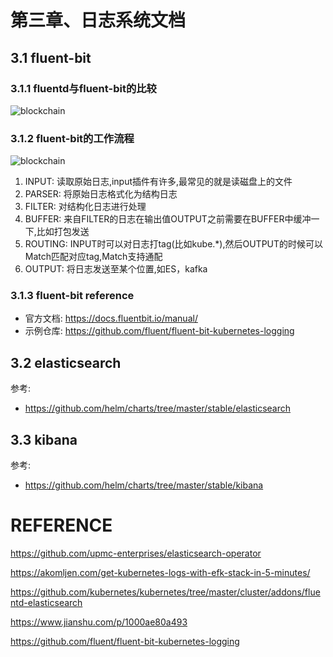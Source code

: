 # 第三章、日志系统文档

## 3.1 fluent-bit
### 3.1.1 fluentd与fluent-bit的比较
![blockchain](https://github.com/solomonlinux/kubernetes_cluster/blob/master/images/fluentd-fluent-bit.png "fluentd与fluent-bit比较")

### 3.1.2 fluent-bit的工作流程
![blockchain](https://github.com/solomonlinux/kubernetes_cluster/blob/master/images/fluent-bit-workflow.png "fluent-bit工作流")
1. INPUT: 读取原始日志,input插件有许多,最常见的就是读磁盘上的文件
2. PARSER: 将原始日志格式化为结构日志
3. FILTER: 对结构化日志进行处理
4. BUFFER: 来自FILTER的日志在输出值OUTPUT之前需要在BUFFER中缓冲一下,比如打包发送
5. ROUTING: INPUT时可以对日志打tag(比如kube.*),然后OUTPUT的时候可以Match匹配对应tag,Match支持通配
6. OUTPUT: 将日志发送至某个位置,如ES，kafka

### 3.1.3 fluent-bit reference
* 官方文档: https://docs.fluentbit.io/manual/
* 示例仓库: https://github.com/fluent/fluent-bit-kubernetes-logging

## 3.2 elasticsearch

参考:
* https://github.com/helm/charts/tree/master/stable/elasticsearch

## 3.3 kibana

参考:
* https://github.com/helm/charts/tree/master/stable/kibana


# REFERENCE
https://github.com/upmc-enterprises/elasticsearch-operator

https://akomljen.com/get-kubernetes-logs-with-efk-stack-in-5-minutes/

https://github.com/kubernetes/kubernetes/tree/master/cluster/addons/fluentd-elasticsearch

https://www.jianshu.com/p/1000ae80a493

https://github.com/fluent/fluent-bit-kubernetes-logging
